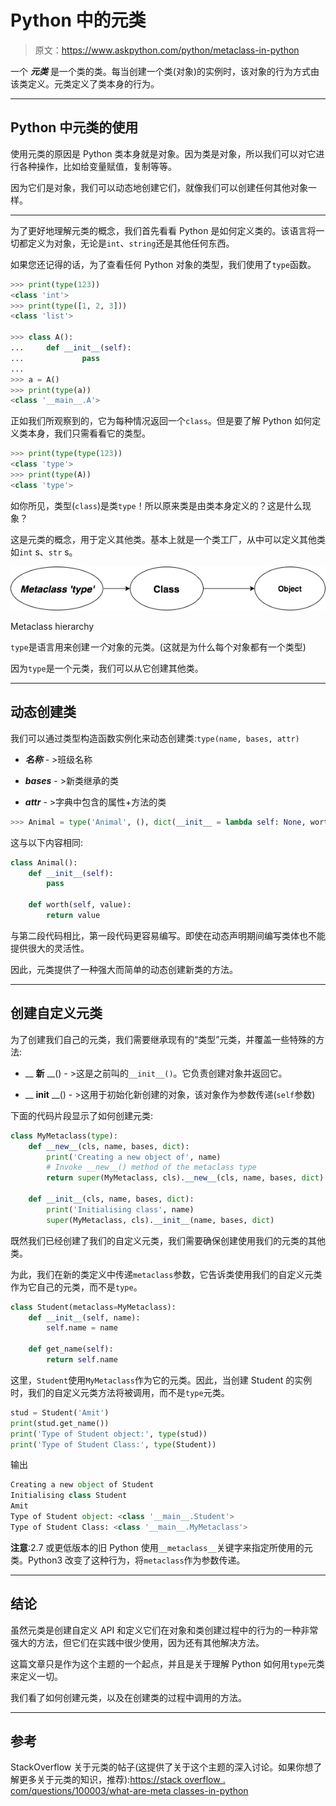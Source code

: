 # Python 中的元类

> 原文：<https://www.askpython.com/python/metaclass-in-python>

一个 ***元类*** 是一个类的类。每当创建一个类(对象)的实例时，该对象的行为方式由该类定义。元类定义了类本身的行为。

* * *

## Python 中元类的使用

使用元类的原因是 Python 类本身就是对象。因为类是对象，所以我们可以对它进行各种操作，比如给变量赋值，复制等等。

因为它们是对象，我们可以动态地创建它们，就像我们可以创建任何其他对象一样。

* * *

为了更好地理解元类的概念，我们首先看看 Python 是如何定义类的。该语言将一切都定义为对象，无论是`int`、`string`还是其他任何东西。

如果您还记得的话，为了查看任何 Python 对象的类型，我们使用了`type`函数。

```py
>>> print(type(123))
<class 'int'>
>>> print(type([1, 2, 3]))
<class 'list'>

>>> class A():
...     def __init__(self):
...             pass
...
>>> a = A()
>>> print(type(a))
<class '__main__.A'>

```

正如我们所观察到的，它为每种情况返回一个`class`。但是要了解 Python 如何定义类本身，我们只需看看它的类型。

```py
>>> print(type(type(123))
<class 'type'>
>>> print(type(A))
<class 'type'>

```

如你所见，类型(`class`)是类`type`！所以原来类是由类本身定义的？这是什么现象？

这是元类的概念，用于定义其他类。基本上就是一个类工厂，从中可以定义其他类如`int` s、`str` s。

![Metaclass](img/0989bec7493fa9faebbccab72046d533.png)

Metaclass hierarchy

`type`是语言用来创建*一个*对象的元类。(这就是为什么每个对象都有一个类型)

因为`type`是一个元类，我们可以从它创建其他类。

* * *

## 动态创建类

我们可以通过类型构造函数实例化来动态创建类:`type(name, bases, attr)`

*   ***名称*** - >班级名称

*   ***bases*** - >新类继承的类

*   ***attr*** - >字典中包含的属性+方法的类

```py
>>> Animal = type('Animal', (), dict(__init__ = lambda self: None, worth = lambda self, value: value))

```

这与以下内容相同:

```py
class Animal():
    def __init__(self):
        pass

    def worth(self, value):
        return value

```

与第二段代码相比，第一段代码更容易编写。即使在动态声明期间编写类体也不能提供很大的灵活性。

因此，元类提供了一种强大而简单的动态创建新类的方法。

* * *

## 创建自定义元类

为了创建我们自己的元类，我们需要继承现有的“类型”元类，并覆盖一些特殊的方法:

*   __ **新** __() - >这是之前叫的`__init__()`。它负责创建对象并返回它。

*   __ **init** __() - >这用于初始化新创建的对象，该对象作为参数传递(`self`参数)

下面的代码片段显示了如何创建元类:

```py
class MyMetaclass(type):
    def __new__(cls, name, bases, dict):
        print('Creating a new object of', name)
        # Invoke __new__() method of the metaclass type
        return super(MyMetaclass, cls).__new__(cls, name, bases, dict)

    def __init__(cls, name, bases, dict):
        print('Initialising class', name)
        super(MyMetaclass, cls).__init__(name, bases, dict)

```

既然我们已经创建了我们的自定义元类，我们需要确保创建使用我们的元类的其他类。

为此，我们在新的类定义中传递`metaclass`参数，它告诉类使用我们的自定义元类作为它自己的元类，而不是`type`。

```py
class Student(metaclass=MyMetaclass):
    def __init__(self, name):
        self.name = name

    def get_name(self):
        return self.name

```

这里，`Student`使用`MyMetaclass`作为它的元类。因此，当创建 Student 的实例时，我们的自定义元类方法将被调用，而不是`type`元类。

```py
stud = Student('Amit')
print(stud.get_name())
print('Type of Student object:', type(stud))
print('Type of Student Class:', type(Student))

```

输出

```py
Creating a new object of Student
Initialising class Student
Amit
Type of Student object: <class '__main__.Student'>
Type of Student Class: <class '__main__.MyMetaclass'>

```

**注意**:2.7 或更低版本的旧 Python 使用`__metaclass__`关键字来指定所使用的元类。Python3 改变了这种行为，将`metaclass`作为参数传递。

* * *

## 结论

虽然元类是创建自定义 API 和定义它们在对象和类创建过程中的行为的一种非常强大的方法，但它们在实践中很少使用，因为还有其他解决方法。

这篇文章只是作为这个主题的一个起点，并且是关于理解 Python 如何用`type`元类来定义一切。

我们看了如何创建元类，以及在创建类的过程中调用的方法。

* * *

## 参考

StackOverflow 关于元类的帖子(这提供了关于这个主题的深入讨论。如果你想了解更多关于元类的知识，推荐):[https://stack overflow . com/questions/100003/what-are-meta classes-in-python](https://stackoverflow.com/questions/100003/what-are-metaclasses-in-python)